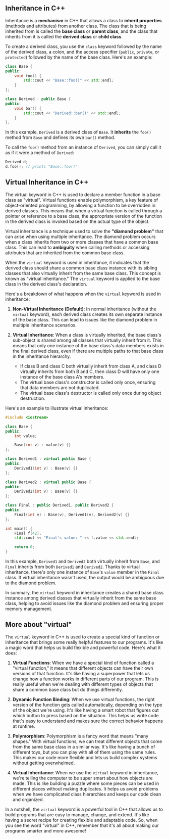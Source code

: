 ## Inheritance in C++

Inheritance is a **mechanism** in C++ that allows a class to **inherit properties** (methods and attributes) from another class. The class that is being inherited from is called the **base class** or **parent class**, and the class that inherits from it is called the **derived class** or **child class**.

To create a derived class, you use the `class` keyword followed by the name of the derived class, a colon, and the access specifier (`public`, `private`, or `protected`) followed by the name of the base class. Here's an example:

```cpp
class Base {
public:
    void foo() {
        std::cout << "Base::foo()" << std::endl;
    }
};

class Derived : public Base {
public:
    void bar() {
        std::cout << "Derived::bar()" << std::endl;
    }
};
```

In this example, `Derived` is a derived class of `Base`. It **inherits** the `foo()` method from `Base` and defines its own `bar()` method.

To call the `foo()` method from an instance of `Derived`, you can simply call it as if it were a method of `Derived`:

```cpp
Derived d;
d.foo(); // prints "Base::foo()"
```

## Virtual Inheritance in C++

The virtual keyword in C++ is used to declare a member function in a base class as "virtual". Virtual functions enable polymorphism, a key feature of object-oriented programming, by allowing a function to be overridden in derived classes. This means that when a virtual function is called through a pointer or reference to a base class, the appropriate version of the function in the derived class is invoked based on the actual type of the object.

Virtual inheritance is a technique used to solve the **"diamond problem"** that can arise when using multiple inheritance. The diamond problem occurs when a class inherits from two or more classes that have a common base class. This can lead to **ambiguity** when calling methods or accessing attributes that are inherited from the common base class.

When the `virtual` keyword is used in inheritance, it indicates that the derived class should share a common base class instance with its sibling classes that also virtually inherit from the same base class. This concept is known as "virtual inheritance." The `virtual` keyword is applied to the base class in the derived class's declaration.

Here's a breakdown of what happens when the `virtual` keyword is used in inheritance:

1. **Non-Virtual Inheritance (Default)**:
   In normal inheritance (without the `virtual` keyword), each derived class creates its own separate instance of the base class. This can lead to issues like the diamond problem in multiple inheritance scenarios.

2. **Virtual Inheritance**:
   When a class is virtually inherited, the base class's sub-object is shared among all classes that virtually inherit from it. This means that only one instance of the base class's data members exists in the final derived class, even if there are multiple paths to that base class in the inheritance hierarchy.

   - If class B and class C both virtually inherit from class A, and class D virtually inherits from both B and C, then class D will have only one instance of the base class A's members.
   - The virtual base class's constructor is called only once, ensuring that data members are not duplicated.
   - The virtual base class's destructor is called only once during object destruction.

Here's an example to illustrate virtual inheritance:

```cpp
#include <iostream>

class Base {
public:
    int value;

    Base(int v) : value(v) {}
};

class Derived1 : virtual public Base {
public:
    Derived1(int v) : Base(v) {}
};

class Derived2 : virtual public Base {
public:
    Derived2(int v) : Base(v) {}
};

class Final : public Derived1, public Derived2 {
public:
    Final(int v) : Base(v), Derived1(v), Derived2(v) {}
};

int main() {
    Final f(42);
    std::cout << "Final's value: " << f.value << std::endl;

    return 0;
}
```

In this example, `Derived1` and `Derived2` both virtually inherit from `Base`, and `Final` inherits from both `Derived1` and `Derived2`. Thanks to virtual inheritance, there's only one instance of `Base`'s `value` member in the `Final` class. If virtual inheritance wasn't used, the output would be ambiguous due to the diamond problem.

In summary, the `virtual` keyword in inheritance creates a shared base class instance among derived classes that virtually inherit from the same base class, helping to avoid issues like the diamond problem and ensuring proper memory management.

## More about "virtual"

The `virtual` keyword in C++ is used to create a special kind of function or inheritance that brings some really helpful features to our programs. It's like a magic word that helps us build flexible and powerful code. Here's what it does:

1. **Virtual Functions**:
   When we have a special kind of function called a "virtual function," it means that different objects can have their own versions of that function. It's like having a superpower that lets us change how a function works in different parts of our program. This is really useful when we're dealing with different types of objects that share a common base class but do things differently.

2. **Dynamic Function Binding**:
   When we use virtual functions, the right version of the function gets called automatically, depending on the type of the object we're using. It's like having a smart robot that figures out which button to press based on the situation. This helps us write code that's easy to understand and makes sure the correct behavior happens at runtime.

3. **Polymorphism**:
   Polymorphism is a fancy word that means "many shapes." With virtual functions, we can treat different objects that come from the same base class in a similar way. It's like having a bunch of different toys, but you can play with all of them using the same rules. This makes our code more flexible and lets us build complex systems without getting overwhelmed.

4. **Virtual Inheritance**:
   When we use the `virtual` keyword in inheritance, we're telling the computer to be super smart about how objects are made. This is like building a puzzle where some pieces can be used in different places without making duplicates. It helps us avoid problems when we have complicated class hierarchies and keeps our code clean and organized.

In a nutshell, the `virtual` keyword is a powerful tool in C++ that allows us to build programs that are easy to manage, change, and extend. It's like having a secret recipe for creating flexible and adaptable code. So, when you see the word "virtual" in C++, remember that it's all about making our programs smarter and more awesome!